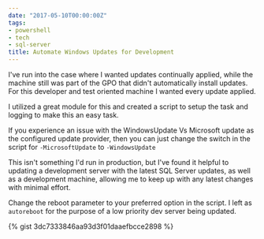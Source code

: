 ```yaml
---
date: "2017-05-10T00:00:00Z"
tags:
- powershell
- tech
- sql-server
title: Automate Windows Updates for Development
---
```


I've run into the case where I wanted updates continually applied, while the machine still was part of the GPO that didn't automatically install updates. For this developer and test oriented machine I wanted every update applied.

I utilized a great module for this and created a script to setup the task and logging to make this an easy task.

If you experience an issue with the WindowsUpdate Vs Microsoft update as the configured update provider, then you can just change the switch in the script for  `-MicrosoftUpdate` to  `-WindowsUpdate`

This isn't something I'd run in production, but I've found it helpful to updating a development server with the latest SQL Server updates, as well as a development machine, allowing me to keep up with any latest changes with minimal effort.

Change the reboot parameter to your preferred option in the script. I left as `autoreboot` for the purpose of a low priority dev server being updated.

{% gist 3dc7333846aa93d3f01daaefbcce2898 %}
